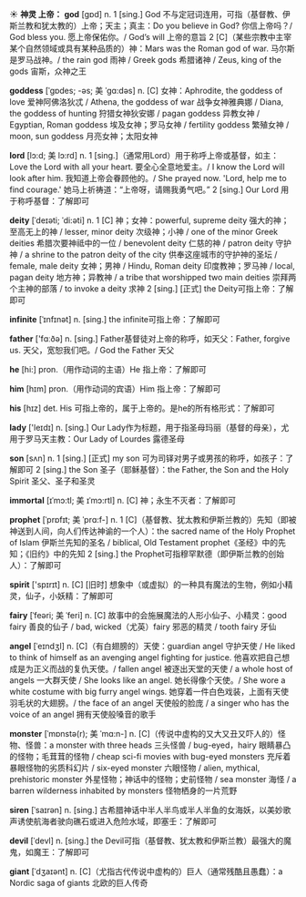 ☀ <span class="category">**神灵 上帝：**</span>
<span class="vocabulary">**god**</span> [ɡɒd] 
<span class="definition">n. 1 [sing.] God 不与定冠词连用，可指（基督教、伊斯兰教和犹太教的）上帝；天主；真主：</span>Do you believe in God? 你信上帝吗？/ God bless you. 愿上帝保佑你。/ God’s will 上帝的意旨 <span class="definition">2 [C]（某些宗教中主宰某个自然领域或具有某种品质的）神：</span>Mars was the Roman god of war. 马尔斯是罗马战神。/ the rain god 雨神 / Greek gods 希腊诸神 / Zeus, king of the gods 宙斯，众神之王 
           
<span class="vocabulary">**goddess**</span> [ˈgɒdes; -əs; 美 ˈgɑ:dəs]
<span class="definition">n. [C] 女神：</span>Aphrodite, the goddess of love 爱神阿佛洛狄忒 / Athena, the goddess of war 战争女神雅典娜 / Diana, the goddess of hunting 狩猎女神狄安娜 / pagan goddess 异教女神 / Egyptian, Roman goddess 埃及女神；罗马女神 / fertility goddess 繁殖女神 / moon, sun goddess 月亮女神；太阳女神

<span class="vocabulary">**lord**</span> [lɔ:d; 美 lɔ:rd]
<span class="definition">n. 1 [sing.]（通常用Lord）用于称呼上帝或基督，如主：</span>Love the Lord with all your heart. 要全心全意地爱主。/ I know the Lord will look after him. 我知道上帝会眷顾他的。/ She prayed now. 'Lord, help me to find courage.' 她马上祈祷道：“上帝呀，请赐我勇气吧。” <span class="definition">2 [sing.] Our Lord 用于称呼基督：</span>了解即可
           
<span class="vocabulary">**deity**</span> [ˈdeɪəti; ˈdi:əti]
<span class="definition">n. 1 [C] 神；女神：</span>powerful, supreme deity 强大的神；至高无上的神 / lesser, minor deity 次级神；小神 / one of the minor Greek deities 希腊次要神祗中的一位 / benevolent deity 仁慈的神 / patron deity 守护神 / a shrine to the patron deity of the city 供奉这座城市的守护神的圣坛 / female, male deity 女神；男神 / Hindu, Roman deity 印度教神；罗马神 / local, pagan deity 地方神；异教神 / a tribe that worshipped two main deities 崇拜两个主神的部落 / to invoke a deity 求神 <span class="definition">2 [sing.] [正式] the Deity可指上帝：</span>了解即可

<span class="vocabulary">**infinite**</span> [ˈɪnfɪnət]
<span class="definition">n. [sing.] the infinite可指上帝：</span>了解即可

<span class="vocabulary">**father**</span> ['fɑːðə] 
<span class="definition">n. [sing.] Father基督徒对上帝的称呼，如天父：</span>Father, forgive us. 天父，宽恕我们吧。/ God the Father 天父
           
<span class="vocabulary">**he**</span> [hi:] 
<span class="definition">pron.（用作动词的主语）He 指上帝：</span>了解即可

<span class="vocabulary">**him**</span> [hɪm] 
<span class="definition">pron.（用作动词的宾语）Him 指上帝：</span>了解即可

<span class="vocabulary">**his**</span> [hɪz] 
<span class="definition">det. His 可指上帝的，属于上帝的。是he的所有格形式：</span>了解即可
           
<span class="vocabulary">**lady**</span> ['leɪdɪ] 
<span class="definition">n. [sing.] Our Lady作为标题，用于指圣母玛丽（基督的母亲），尤用于罗马天主教：</span>Our Lady of Lourdes 露德圣母

<span class="vocabulary">**son**</span> [sʌn] 
<span class="definition">n. 1 [sing.] [正式] my son 可为司铎对男子或男孩的称呼，如孩子：</span>了解即可 <span class="definition">2 [sing.] the Son 圣子（耶稣基督）：</span>the Father, the Son and the Holy Spirit 圣父、圣子和圣灵
           
<span class="vocabulary">**immortal**</span> [ɪˈmɔ:tl; 美 ɪˈmɔ:rtl]
<span class="definition">n. [C] 神；永生不灭者：</span>了解即可
           
<span class="vocabulary">**prophet**</span> [ˈprɒfɪt; 美 ˈprɑ:f-]
<span class="definition">n. 1 [C]（基督教、犹太教和伊斯兰教的）先知（即被神送到人间，向人们传达神谕的一个人）：</span>the sacred name of the Holy Prophet of Islam 伊斯兰先知的圣名 / biblical, Old Testament prophet《圣经》中的先知；《旧约》中的先知 <span class="definition">2 [sing.] the Prophet可指穆罕默德（即伊斯兰教的创始人）：</span>了解即可

<span class="vocabulary">**spirit**</span> ['spɪrɪt] 
<span class="definition">n. [C] [旧时] 想象中（或虚拟）的一种具有魔法的生物，例如小精灵，仙子，小妖精：</span>了解即可
           
<span class="vocabulary">**fairy**</span> [ˈfeəri; 美 ˈferi]
<span class="definition">n. [C] 故事中的会施展魔法的人形小仙子、小精灵：</span>good fairy 善良的仙子 / bad, wicked（尤英）fairy 邪恶的精灵 / tooth fairy 牙仙
           
<span class="vocabulary">**angel**</span> [ˈeɪndʒl]
<span class="definition">n. [C]（有白翅膀的）天使：</span>guardian angel 守护天使 / He liked to think of himself as an avenging angel fighting for justice. 他喜欢把自己想成是为正义而战的复仇天使。/ fallen angel 被逐出天堂的天使 / a whole host of angels 一大群天使 / She looks like an angel. 她长得像个天使。/ She wore a white costume with big furry angel wings. 她穿着一件白色戏装，上面有天使羽毛状的大翅膀。/ the face of an angel 天使般的脸庞 / a singer who has the voice of an angel 拥有天使般嗓音的歌手

<span class="vocabulary">**monster**</span> [ˈmɒnstə(r); 美 ˈmɑ:n-]
<span class="definition">n. [C]（传说中虚构的又大又丑又吓人的）怪物、怪兽：</span>a monster with three heads 三头怪兽 / bug-eyed，hairy 眼睛暴凸的怪物；毛茸茸的怪物 / cheap sci-fi movies with bug-eyed monsters 充斥着暴眼怪物的劣质科幻片 / six-eyed monster 六眼怪物 / alien, mythical, prehistoric monster 外星怪物；神话中的怪物；史前怪物 / sea monster 海怪 / a barren wilderness inhabited by monsters 怪物栖身的一片荒野 
           
<span class="vocabulary">**siren**</span> [ˈsaɪrən]
<span class="definition">n. [sing.] 古希腊神话中半人半鸟或半人半鱼的女海妖，以美妙歌声诱使航海者驶向礁石或进入危险水域，即塞壬：</span>了解即可
       
<span class="vocabulary">**devil**</span> [ˈdevl]
<span class="definition">n. [sing.] the Devil可指（基督教、犹太教和伊斯兰教）最强大的魔鬼，如魔王：</span>了解即可

<span class="vocabulary">**giant**</span> [ˈdʒaɪənt]
<span class="definition">n. [C]（尤指古代传说中虚构的）巨人（通常残酷且愚蠢）：</span>a Nordic saga of giants 北欧的巨人传奇